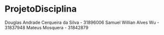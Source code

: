 # ProjetoDisciplina

Douglas Andrade Cerqueira da Silva - 31896006
Samuel Willian Alves Wu - 31837948
Mateus Mosquera - 31842879
